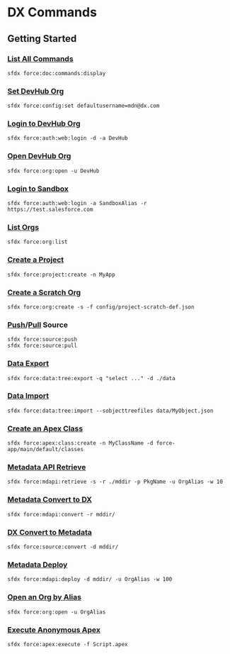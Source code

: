 # DX Commands

## Getting Started

### [List All Commands](force_doc_commands_display.md)
```
sfdx force:doc:commands:display
```

### [Set DevHub Org](force_config_set.md)
```
sfdx force:config:set defaultusername=mdn@dx.com
```

### [Login to DevHub Org](force_auth_web_login.md)
```
sfdx force:auth:web:login -d -a DevHub
```

### [Open DevHub Org](force_org_open.md)
```
sfdx force:org:open -u DevHub
```

### [Login to Sandbox](force_auth_web_login.md)
```
sfdx force:auth:web:login -a SandboxAlias -r https://test.salesforce.com
```

### [List Orgs](force_org_list.md)
```
sfdx force:org:list
```

### [Create a Project](force_project_create.md)
```
sfdx force:project:create -n MyApp
```

### [Create a Scratch Org](force_org_create.md)
```
sfdx force:org:create -s -f config/project-scratch-def.json
```

### [Push](force_source_push.md)/[Pull](force_source_pull.md) Source
```
sfdx force:source:push
sfdx force:source:pull
```

### [Data Export](force_data_tree_export.md)
```
sfdx force:data:tree:export -q "select ..." -d ./data
```

### [Data Import](force_data_tree_import.md)
```
sfdx force:data:tree:import --sobjecttreefiles data/MyObject.json
```

### [Create an Apex Class](force_apex_class_create.md)
```
sfdx force:apex:class:create -n MyClassName -d force-app/main/default/classes
```

### [Metadata API Retrieve](force_mdapi_retrieve.md)
```
sfdx force:mdapi:retrieve -s -r ./mddir -p PkgName -u OrgAlias -w 10
```

### [Metadata Convert to DX](force_mdapi_convert.md)
```
sfdx force:mdapi:convert -r mddir/
```

### [DX Convert to Metadata](force_source_convert.md)
```
sfdx force:source:convert -d mddir/
```

### [Metadata Deploy](force_mdapi_deploy.md)
```
sfdx force:mdapi:deploy -d mddir/ -u OrgAlias -w 100
```

### [Open an Org by Alias](force_org_open.md)
```
sfdx force:org:open -u OrgAlias
```

### [Execute Anonymous Apex](force_apex_execute.md)
```
sfdx force:apex:execute -f Script.apex
```

